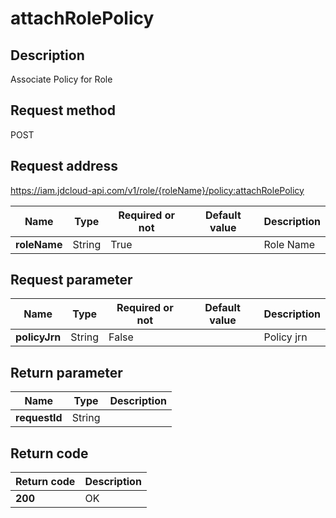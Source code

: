 # attachRolePolicy


## Description
Associate Policy for Role

## Request method
POST

## Request address
https://iam.jdcloud-api.com/v1/role/{roleName}/policy:attachRolePolicy

|Name|Type|Required or not|Default value|Description|
|---|---|---|---|---|
|**roleName**|String|True||Role Name|

## Request parameter
|Name|Type|Required or not|Default value|Description|
|---|---|---|---|---|
|**policyJrn**|String|False||Policy jrn|


## Return parameter
|Name|Type|Description|
|---|---|---|
|**requestId**|String||



## Return code
|Return code|Description|
|---|---|
|**200**|OK|
